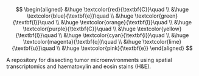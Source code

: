 $$
\begin{aligned}
&\huge \textcolor{red}{\textbf{C}}\quad \\
&\huge \textcolor{blue}{\textbf{e}}\quad \\
&\huge \textcolor{green}{\textbf{l}}\quad \\
&\huge \textcolor{orange}{\textbf{l}}\quad \\
&\huge \textcolor{purple}{\textbf{C}}\quad \\
&\huge \textcolor{yellow}{\textbf{l}}\quad \\
&\huge \textcolor{cyan}{\textbf{i}}\quad \\
&\huge \textcolor{magenta}{\textbf{q}}\quad \\
&\huge \textcolor{lime}{\textbf{u}}\quad \\
&\huge \textcolor{pink}{\textbf{e}}
\end{aligned}
$$

A repository for dissecting tumor microenvironments using spatial transcriptomics and haematoxylin and eosin stains (H&amp;E).

